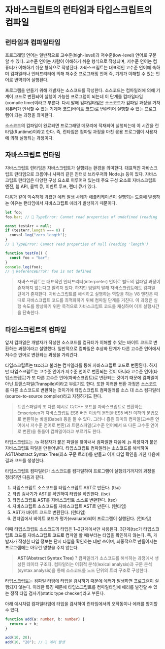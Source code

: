 # 자바스크립트의 런타임과 타입스크립트의 컴파일

## 런타임과 컴파일타임

프로그래밍 언어는 일반적으로 고수준(high-level)과 저수준(low-level) 언어로 구분할 수 있다. 고수준 언어는 사람이 이해하기 쉬운 형식으로 작성되며, 저수준 언어는 컴퓨터가 이해하기 쉬운 형식으로 작성된다. 자바스크립트는 대표적인 고수준 언어에 속하며 컴파일러나 인터프리터에 의해 저수준 프로그래밍 언어 즉, 기계가 이해할 수 있는 언어로 번역되어 실행된다.

프로그램을 만들기 위해 개발자는 소스코드를 작성한다. 소스코드는 컴파일러에 의해 기계어 코드로 변환되어 실행이 가능한 프로그램이 되는데 이 단계를 컴파일타임(compile time)이라고 부른다. 다시 말해 컴파일타임은 소스코드가 컴파일 과정을 거쳐 컴퓨터가 인식할 수 있는 기계어 코드(바이트 코드)로 변환되어 실행할 수 있는 프로그램이 되는 과정을 의미한다.

소스코드의 컴파일이 완료되면 프로그래밍 메모리에 적재되어 실행되는데 이 시간을 런타임(Runtime)이라고 한다. 즉, 런타임은 컴파일 과정을 마친 응용 프로그램이 사용자에 의해 실행되는 과정이다.

## 자바스크립트 런타임

자바스크립트 런타임은 자바스크립트가 실행되는 환경을 의미한다. 대표적인 자바스크립트 런타임으로 크롬이나 사파리 같은 인터넷 브라우저와 Node.js 등이 있다. 자바스크립트 런타임은 다양한 구성 요소로 이루어져 있는데 주요 구성 요소로 자바스크립트 엔진, 웹 API, 콜백 큐, 이벤트 루프, 렌더 큐가 있다.

다음과 같이 익숙하게 봐왔던 에러 발생 사례가 애플리케이션이 실행되는 도중에 발생하는 이유는 런타임에서 자바스크립트 에러가 발생하기 때문이다.

```typescript
let foo;
foo.bar; // 🚨 TypeError: Cannot read properties of undefined (reading 'bar')
```

```typescript
const testArr = null;
if (testArr.length === 0) {
  consol.log("zero length");
}
// 🚨 TypeError: Cannot read properties of null (reading 'length')
```

```typescript
function testFn() {
  const foo = "bar";
}
console.log(foo);
// 🚨 ReferenceError: foo is not defined
```

> 자바스크립트는 대표적인 인터프리터(interpreter) 언어로 별도의 컴파일 과정이 존재하지 않는다고 알려져 있다. 하지만 엄밀히 말해 자바스크립트에도 컴파일 단계가 존재한다. 자바스크립트를 해석하고 실행하는 역할을 하는 V8 엔진은 때때로 자바스크립트 코드를 최적화하기 위해 컴파일 단계를 거친다. 이 과정은 실행 속도를 향상하기 위한 목적으로 자바스크립트 코드를 캐싱하여 이후 실행시간을 단축한다.

## 타입스크립트의 컴파일

앞서 컴파일은 개발자가 작성한 소스코드를 컴퓨터가 이해할 수 있는 바이트 코드로 변환하는 과정이라고 설명했다. 일반적으로 컴파일은 추상화 단계가 다른 고수준 언어에서 저수준 언어로 변환되는 과정을 가리킨다.

타입스크립트는 tsc라고 불리는 컴파일러를 통해 자바스크립트 코드로 변환된다. 하지만 타입스크립트는 고수준 언어가 저수준 언어로 변환되는 것이 아니라 고수준 언어(타입스크립트)가 또 다른 고수준 언어(자바스크립트)로 변환되는 것이기 때문에 컴파일이 아닌 트랜스파일(Transpile)이라고 부르기도 한다. 또한 이러한 변환 과정은 소스코드를 다른 소스코드로 변환하는 것이기에 타입스크립트 컴파일러를 소스 대 소스 컴파일러(source-to-source compiler)라고 지칭하기도 한다.

> 트랜스파일의 또 다른 예시로 C/C++ 코드를 자바스크립트로 변환하는 Emscripten과 자바스크립트 ES6 버전 이상의 문법을 ES5 버전 이하의 문법으로 변환하는 바벨(Babel) 등을 들 수 있다. 그러나 좁은 의미의 컴파일(고수준 언어에서 저수준 언어로 변환)과 트랜스파일(고수준 언어에서 또 다른 고수준 언어로 변환)을 통틀어 컴파일이라고 부르기도 한다.

타입스크립트는 .ts 확장자가 붙은 파일을 찾아내서 컴파일한 다음에 .js 확장자가 붙은 자바스크립트 파일을 만들어낸다. 타입스크립트 컴파일러는 소스코드를 해석하여 AST(Abstract Syntax Tree(최소 구문 트리))를 만들고 이후 타입 확인을 거친 다음에 결과 코드를 생성한다.

타입스크립트 컴파일러가 소스코드를 컴파일하여 프로그램이 실행되기까지의 과정을 정리하면 다음과 같다.

1. 타입스크립트 소스코드를 타입스크립트 AST로 만든다. (tsc)
2. 타입 검사기가 AST를 확인하여 타입을 확인한다. (tsc)
3. 타입스크립트 AST를 자바스크립트 소스로 변환한다. (tsc)
4. 자바스크립트 소스코드를 자바스크립트 AST로 만든다. (런타임)
5. AST가 바이트 코드로 변환된다. (런타임)
6. 런타임에서 바이트 코드가 평가(evaluate)되어 프로그램이 실행된다. (런타임)

이때 타입스크립트 소스코드의 타입은 1~2단계에서만 사용된다. 3단계(tsc가 타입스크립트 코드를 자바스크립트 코드로 컴파일 할 때)부터는 타입을 확인하지 않는다. 즉, 개발자가 작성한 타입 정보는 단지 타입을 확인하는 데만 쓰이며, 최종적으로 만들어지는 프로그램에는 아무런 영향을 주지 않는다.

> **AST(Abstract Syntax Tree)** ? 컴파일러가 소스코드를 해석하는 과정에서 생성된 데이터 구조다. 컴파일러는 어휘적 분석(lexical analysis)과 구문 분석(syntax analysis)을 통해 소스코드를 노드 단위의 트리 구조로 구성한다.

타입스크립트는 컴파일 타임에 타입을 검사하기 때문에 에러가 발생하면 프로그램이 실행되지 않는다. 이러한 특징 때문에 타입스크립트를 컴파일타임에 에러를 발견할 수 있는 정적 타입 검사기(static type checker)라고 부른다.

아래 예시처럼 컴파일타임에 타입을 검사하여 런타임에서의 오작동이나 에러를 방지할 수 있다.

```typescript
function add(a: number, b: number) {
  return a + b;
}

add(10, 20);
add(10, "20"); // 🚨 에러 발생
```
